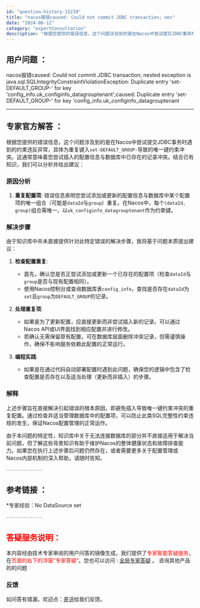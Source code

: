 ```yaml
---
id: "question-history-15239"
title: "nacos报错caused: Could not commit JDBC transaction; nes"
date: "2024-06-12"
category: "expertConsultation"
description: "根据您提供的错误信息，这个问题涉及到的是在Nacos中尝试提交JDBC事务时遇到的约束违反异常，具体为重复键入`set-DEFAULT_GROUP-`导致的唯一键约束冲突。这通常意味着您尝试插入的配置信息与数据库中已存在的记录冲突。结合已有知识，我们可以分析并给出建议：### 原因分析1. **重复"
---
```


## 用户问题 ： 
 nacos报错caused: Could not commit JDBC transaction; nested exception is java.sql.SQLIntegrityConstraintViolationException: Duplicate entry 'set-DEFAULT_GROUP-' for key 'config_info.uk_configinfo_datagrouptenant';caused: Duplicate entry 'set-DEFAULT_GROUP-' for key 'config_info.uk_configinfo_datagrouptenant  

---------------
## 专家官方解答 ：

根据您提供的错误信息，这个问题涉及到的是在Nacos中尝试提交JDBC事务时遇到的约束违反异常，具体为重复键入`set-DEFAULT_GROUP-`导致的唯一键约束冲突。这通常意味着您尝试插入的配置信息与数据库中已存在的记录冲突。结合已有知识，我们可以分析并给出建议：

### 原因分析
1. **重复配置项**: 错误信息表明您尝试添加或更新的配置信息与数据库中某个配置项的唯一组合（可能是`dataId`与`group`）重复。在Nacos中，每个`(dataId, group)`组合需唯一，以`uk_configinfo_datagrouptenant`作为约束键。

### 解决步骤
由于知识库中并未直接提供针对此特定错误的解决步骤，我将基于问题本质提出建议：

1. **检查配置重复**:
   - 首先，确认您是否正尝试添加或更新一个已存在的配置项（检查`dataId`与`group`是否与现有配置相同）。
   - 使用Nacos控制台或查询数据库表`config_info`，查找是否存在`dataId`为`set`且`group`为`DEFAULT_GROUP`的记录。

2. **处理重复项**:
   - 如果是为了更新配置，应直接更新而非尝试插入新的记录。可以通过Nacos API或UI界面找到相应配置并进行修改。
   - 若确认无需保留原有配置，可在数据库层面删除冲突记录，但需谨慎操作，确保不影响服务依赖此配置的正常运行。

3. **编程实践**:
   - 如果是在通过代码自动部署配置时遇到此问题，确保您的逻辑中包含了检查配置是否存在以及适当处理（更新而非插入）的步骤。

### 解释
上述步骤旨在直接解决引起错误的根本原因，即避免插入导致唯一键约束冲突的重复配置。通过检查并适当管理数据库中的配置项，可以防止此类SQL完整性约束违规的发生，保证Nacos配置管理的正常运作。

由于本问题的特定性，知识库中关于无法连接数据库的部分并不直接适用于解决当前问题，但了解这些背景知识有助于维护Nacos的整体健康状态和故障排查能力。如果您在执行上述步骤后问题仍然存在，或者需要更多关于配置管理或Nacos内部机制的深入帮助，请随时告知。


<font color="#949494">---------------</font> 


## 参考链接 ：

*专家经验：No DataSource set 


 <font color="#949494">---------------</font> 
 


## <font color="#FF0000">答疑服务说明：</font> 

本内容经由技术专家审阅的用户问答的镜像生成，我们提供了<font color="#FF0000">专家智能答疑服务</font>，在<font color="#FF0000">页面的右下的浮窗”专家答疑“</font>。您也可以访问 : [全局专家答疑](https://answer.opensource.alibaba.com/docs/intro) 。 咨询其他产品的的问题

### 反馈
如问答有错漏，欢迎点：[差评](https://ai.nacos.io/user/feedbackByEnhancerGradePOJOID?enhancerGradePOJOId=15262)给我们反馈。
